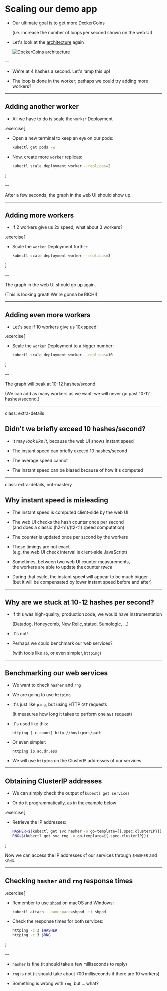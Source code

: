 # Scaling our demo app

- Our ultimate goal is to get more DockerCoins

  (i.e. increase the number of loops per second shown on the web UI)

- Let's look at the [architecture](images/dockercoins-diagram.svg) again:

  ![DockerCoins architecture](images/dockercoins-diagram.svg)

--

- We're at 4 hashes a second. Let's ramp this up!

- The loop is done in the worker;
  perhaps we could try adding more workers?

---

## Adding another worker

- All we have to do is scale the `worker` Deployment

.exercise[

- Open a new terminal to keep an eye on our pods:
  ```bash
  kubectl get pods -w
  ```

<!--
```wait RESTARTS```
```tmux split-pane -h```
-->

- Now, create more `worker` replicas:
  ```bash
  kubectl scale deployment worker --replicas=2
  ```

]

--

After a few seconds, the graph in the web UI should show up.

---

## Adding more workers

- If 2 workers give us 2x speed, what about 3 workers?

.exercise[

- Scale the `worker` Deployment further:
  ```bash
  kubectl scale deployment worker --replicas=3
  ```

]

--

The graph in the web UI should go up again.

(This is looking great! We're gonna be RICH!)

---

## Adding even more workers

- Let's see if 10 workers give us 10x speed!

.exercise[

- Scale the `worker` Deployment to a bigger number:
  ```bash
  kubectl scale deployment worker --replicas=10
  ```

<!--
```key ^D```
```key ^C```
-->

]

--

The graph will peak at 10-12 hashes/second.

(We can add as many workers as we want: we will never go past 10-12 hashes/second.)

---

class: extra-details

## Didn't we briefly exceed 10 hashes/second?

- It may *look like it*, because the web UI shows instant speed

- The instant speed can briefly exceed 10 hashes/second

- The average speed cannot

- The instant speed can be biased because of how it's computed

---

class: extra-details, not-mastery

## Why instant speed is misleading

- The instant speed is computed client-side by the web UI

- The web UI checks the hash counter once per second
  <br/>
  (and does a classic (h2-h1)/(t2-t1) speed computation)

- The counter is updated once per second by the workers

- These timings are not exact
  <br/>
  (e.g. the web UI check interval is client-side JavaScript)

- Sometimes, between two web UI counter measurements,
  <br/>
  the workers are able to update the counter *twice*

- During that cycle, the instant speed will appear to be much bigger
  <br/>
  (but it will be compensated by lower instant speed before and after)

---

## Why are we stuck at 10-12 hashes per second?

- If this was high-quality, production code, we would have instrumentation

  (Datadog, Honeycomb, New Relic, statsd, Sumologic, ...)

- It's not!

- Perhaps we could benchmark our web services?

  (with tools like `ab`, or even simpler, `httping`)

---

## Benchmarking our web services

- We want to check `hasher` and `rng`

- We are going to use `httping`

- It's just like `ping`, but using HTTP `GET` requests

  (it measures how long it takes to perform one `GET` request)

- It's used like this:
  ```
  httping [-c count] http://host:port/path
  ```

- Or even simpler:
  ```
  httping ip.ad.dr.ess
  ```

- We will use `httping` on the ClusterIP addresses of our services

---

## Obtaining ClusterIP addresses

- We can simply check the output of `kubectl get services`

- Or do it programmatically, as in the example below

.exercise[

- Retrieve the IP addresses:
  ```bash
  HASHER=$(kubectl get svc hasher -o go-template={{.spec.clusterIP}})
  RNG=$(kubectl get svc rng -o go-template={{.spec.clusterIP}})
  ```

]

Now we can access the IP addresses of our services through `$HASHER` and `$RNG`.

---

## Checking `hasher` and `rng` response times


.exercise[

- Remember to use [`shpod`](#shpod) on macOS and Windows:
  ```bash
  kubectl attach --namespace=shpod -ti shpod
  ```

- Check the response times for both services:
  ```bash
  httping -c 3 $HASHER
  httping -c 3 $RNG
  ```

]

--

- `hasher` is fine (it should take a few milliseconds to reply)

- `rng` is not (it should take about 700 milliseconds if there are 10 workers)

- Something is wrong with `rng`, but ... what?
